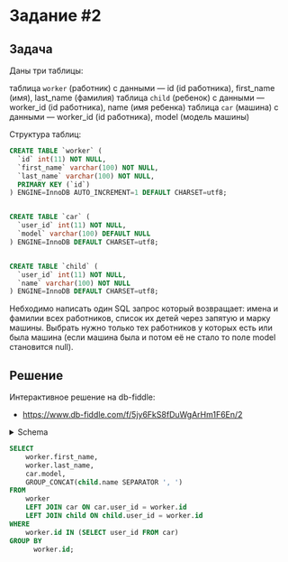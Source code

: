 # Задание #2

## Задача
Даны три таблицы:

таблица `worker` (работник) с данными — id (id работника), first_name (имя), last_name (фамилия)
таблица `child` (ребенок) с данными — worker_id (id работника), name (имя ребенка)
таблица `car` (машина) с данными — worker_id (id работника), model (модель машины)

Структура таблиц:

```sql
CREATE TABLE `worker` (
  `id` int(11) NOT NULL,
  `first_name` varchar(100) NOT NULL,
  `last_name` varchar(100) NOT NULL,
  PRIMARY KEY (`id`)
) ENGINE=InnoDB AUTO_INCREMENT=1 DEFAULT CHARSET=utf8;


CREATE TABLE `car` (
  `user_id` int(11) NOT NULL,
  `model` varchar(100) DEFAULT NULL
) ENGINE=InnoDB DEFAULT CHARSET=utf8;


CREATE TABLE `child` (
  `user_id` int(11) NOT NULL,
  `name` varchar(100) NOT NULL
) ENGINE=InnoDB DEFAULT CHARSET=utf8;
```

Небходимо написать один SQL запрос который возвращает: имена и фамилии всех работников, список их детей через запятую и марку машины. Выбрать нужно только тех работников у которых есть или была машина (если машина была и потом её не стало то поле model становится null).

## Решение

Интерактивное решение на db-fiddle:

* https://www.db-fiddle.com/f/5jy6FkS8fDuWgArHm1F6En/2

<details>
  <summary>Schema</summary>

  ```sql
SET GLOBAL sql_mode=(SELECT REPLACE(@@sql_mode,'ONLY_FULL_GROUP_BY',''));

CREATE TABLE `worker` (
  `id` int(11) NOT NULL AUTO_INCREMENT,
  `first_name` varchar(100) NOT NULL,
  `last_name` varchar(100) NOT NULL,
  PRIMARY KEY (`id`)
) ENGINE=InnoDB AUTO_INCREMENT=1 DEFAULT CHARSET=utf8;


CREATE TABLE `car` (
  `user_id` int(11) NOT NULL,
  `model` varchar(100) DEFAULT NULL
) ENGINE=InnoDB DEFAULT CHARSET=utf8;


CREATE TABLE `child` (
  `user_id` int(11) NOT NULL,
  `name` varchar(100) NOT NULL
) ENGINE=InnoDB DEFAULT CHARSET=utf8;

INSERT INTO `worker` (first_name, last_name) VALUES ('Ivan', 'Ivanov');
INSERT INTO `worker` (first_name, last_name) VALUES ('Petr', 'Petrov');
INSERT INTO `worker` (first_name, last_name) VALUES ('Irina', 'Irinova');
INSERT INTO `worker` (first_name, last_name) VALUES ('Dmitriy', 'Dmitriev');
INSERT INTO `worker` (first_name, last_name) VALUES ('Test5', 'Testov5');
INSERT INTO `worker` (first_name, last_name) VALUES ('Test6', 'Testov6');

INSERT INTO `car` (user_id, model) VALUES (1, NULL);
INSERT INTO `car` (user_id, model) VALUES (3, 'Lexus');
INSERT INTO `car` (user_id, model) VALUES (4, 'Lada');
INSERT INTO `car` (user_id, model) VALUES (5, 'Tesla');
INSERT INTO `car` (user_id, model) VALUES (6, 'Uaz');

INSERT INTO `child` (user_id, name) VALUES (1, 'Masha');
INSERT INTO `child` (user_id, name) VALUES (2, 'Grisha');
INSERT INTO `child` (user_id, name) VALUES (3, 'Kristina');
INSERT INTO `child` (user_id, name) VALUES (3, 'Danil');
INSERT INTO `child` (user_id, name) VALUES (4, 'Yulya');
INSERT INTO `child` (user_id, name) VALUES (6, 'Child6_1');
INSERT INTO `child` (user_id, name) VALUES (6, 'Child6_2');
INSERT INTO `child` (user_id, name) VALUES (6, 'Child6_3');


  ```

</details>

```sql
SELECT
    worker.first_name,
    worker.last_name,
    car.model,
    GROUP_CONCAT(child.name SEPARATOR ', ')
FROM
    worker
    LEFT JOIN car ON car.user_id = worker.id
    LEFT JOIN child ON child.user_id = worker.id
WHERE
    worker.id IN (SELECT user_id FROM car)
GROUP BY
	  worker.id;
```